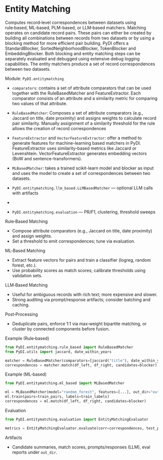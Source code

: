 # Entity Matching

Computes record‑level correspondences between datasets using rule‑based, ML‑based, PLM-based, or LLM‑based matchers. Matching operates on candidate record pairs. These pairs can either be created by building all combinations between records from two datasets or by using a blocking method for more efficient pair building. PyDI offers a StandardBlocker, SortedNeighborhoodBlocker, TokenBlocker and EmbeddingBlocker. Both blocking and entity matching steps can be separately evaluated and debugged using extensive debug logging capabilities. The entity matchers produce a set of record correspondences between two datasets.

Module: `PyDI.entitymatching`
- `comparators`: contains a set of attribute comparators that can be used together with the RuleBasedMatcher and FeatureExtractor. Each comparator consists of an attribute and a similarity metric for comparing two values of that attribute.
- `RuleBasedMatcher`: Composes a set of attribute comparators (e.g., Jaccard on title, date proximity) and assigns weights to calculate record pair similarity. Manually assignment of a similarity threshold for the rule allows the creation of record correspondences
- `FeatureExtractor` and `VectorFeatureExtractor`: offer a method to generate features for machine-learning based matchers in PyDI. FeatureExtractor uses similarity-based metrics like Jaccard or Levenshtein. VectorFeatureExtractor generates embedding vectors (BoW and sentence-transformers).  
- `MLBasedMatcher`: takes a trained scikit-learn model and blocker as input and uses the model to create a set of correspondences between two datasets.
- `PyDI.entitymatching.llm_based.LLMBasedMatcher` — optional LLM calls with artifacts
- 

- `PyDI.entitymatching.evaluation` — PR/F1, clustering, threshold sweeps

Rule‑Based Matching
- Compose attribute comparators (e.g., Jaccard on title, date proximity) and assign weights.
- Set a threshold to emit correspondences; tune via evaluation.

ML‑Based Matching
- Extract feature vectors for pairs and train a classifier (logreg, random forest, etc.).
- Use probability scores as match scores; calibrate thresholds using validation sets.

LLM‑Based Matching
- Useful for ambiguous records with rich text; more expensive and slower.
- Strong auditing via prompt/response artifacts; consider batching and caching.

Post‑Processing
- Deduplicate pairs, enforce 1:1 via max‑weight bipartite matching, or cluster by connected components before fusion.

Example (Rule‑based)
```python
from PyDI.entitymatching.rule_based import RuleBasedMatcher
from PyDI.utils import jaccard, date_within_years

matcher = RuleBasedMatcher(comparators=[jaccard("title"), date_within_years("date", 2)], weights=[0.7, 0.3], threshold=0.6, out_dir="output/matching/rule_based")
correspondences = matcher.match(df_left, df_right, candidates=blocker)
```

Example (ML‑based)
```python
from PyDI.entitymatching.ml_based import MLBasedMatcher

ml = MLBasedMatcher(model="random_forest", features=[...], out_dir="output/matching/ml")
ml.train(pairs=train_pairs, labels=train_labels)
correspondences = ml.match(df_left, df_right, candidates=blocker)
```

Evaluation
```python
from PyDI.entitymatching.evaluation import EntityMatchingEvaluator

metrics = EntityMatchingEvaluator.evaluate(corr=correspondences, test_pairs=test_pairs, threshold=0.7)
```

Artifacts
- Candidate summaries, match scores, prompts/responses (LLM), eval reports under `out_dir`.
